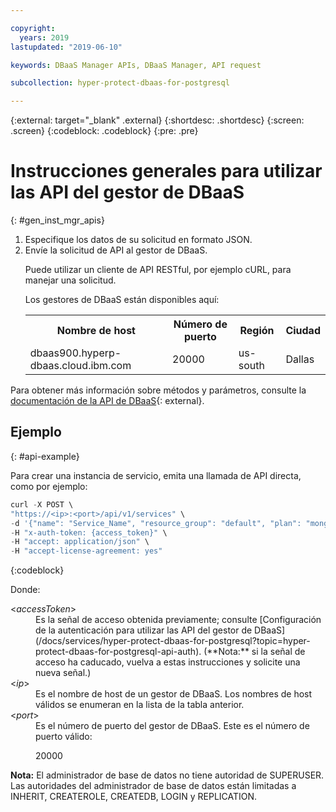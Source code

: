 ```yaml
---

copyright:
  years: 2019
lastupdated: "2019-06-10"

keywords: DBaaS Manager APIs, DBaaS Manager, API request

subcollection: hyper-protect-dbaas-for-postgresql

---
```


{:external: target="_blank" .external}
{:shortdesc: .shortdesc}
{:screen: .screen}
{:codeblock: .codeblock}
{:pre: .pre}


# Instrucciones generales para utilizar las API del gestor de DBaaS
{: #gen_inst_mgr_apis}
<ol>
<li>Especifique los datos de su solicitud en formato JSON.
</li>
<li>Envíe la solicitud de API al gestor de DBaaS.
<p>Puede utilizar un cliente de API RESTful, por ejemplo cURL, para manejar una solicitud.
</p>
<p>Los gestores de DBaaS están disponibles aquí:
<table>
  <tr>
    <th> Nombre de host </th>
    <th> Número de puerto </th>
    <th> Región </th>
    <th> Ciudad </th>
  </tr>
  <tr>
    <td> dbaas900.hyperp-dbaas.cloud.ibm.com </td>
    <td> 20000 </td>
    <td> us-south </td>
    <td> Dallas </td>
  </tr>
</table>
</p>	 
</li>
</ol>

Para obtener más información sobre métodos y parámetros, consulte la [documentación de la API de DBaaS](https://{DomainName}/apidocs/hyperp-dbaas){: external}.

## Ejemplo
{: #api-example}

Para crear una instancia de servicio, emita una llamada de API directa, como por ejemplo:

```javascript
curl -X POST \
"https://<ip>:<port>/api/v1/services" \
-d '{"name": "Service_Name", "resource_group": "default", "plan": "mongodb-free", "admin_name": "admin", "password": "passw0rd_for_adm"}'
-H "x-auth-token: {access_token}" \
-H "accept: application/json" \
-H "accept-license-agreement: yes"
```
{:codeblock}

Donde:
<dl>
<dt> &lt;<em>accessToken</em>&gt; </dt>
<dd>Es la señal de acceso obtenida previamente; consulte [Configuración de la autenticación para utilizar las API del gestor de DBaaS](/docs/services/hyper-protect-dbaas-for-postgresql?topic=hyper-protect-dbaas-for-postgresql-api-auth). (**Nota:** si la señal de acceso ha caducado, vuelva a estas instrucciones y solicite una nueva señal.) </dd>
<dt> &lt;<em>ip</em>&gt; </dt>
<dd>Es el nombre de host de un gestor de DBaaS. Los nombres de host válidos se enumeran en la lista de la tabla anterior.
</dd>
<dt> &lt;<em>port</em>&gt; </dt>
<dd>Es el número de puerto del gestor de DBaaS. Este es el número de puerto válido:
<p>20000</p>
</dd>
</dl>

**Nota:** El administrador de base de datos no tiene autoridad de SUPERUSER.
Las autoridades del administrador de base de datos están limitadas a INHERIT, CREATEROLE, CREATEDB, LOGIN y REPLICATION.
